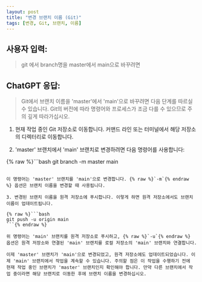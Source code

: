 ```yaml
---
layout: post
title: "변경 브랜치 이름 (Git)"
tags: [변경, Git, 브랜치, 이름]
---
```


## 사용자 입력:
> git 에서 branch명을 master에서 main으로 바꾸려면

## ChatGPT 응답:
> Git에서 브랜치 이름을 'master'에서 'main'으로 바꾸려면 다음 단계를 따르실 수 있습니다. Git의 버전에 따라 명령어와 프로세스가 조금 다를 수 있으므로 주의 깊게 따라가십시오.

1. 현재 작업 중인 Git 저장소로 이동합니다. 커맨드 라인 또는 터미널에서 해당 저장소의 디렉터리로 이동합니다.

2. 'master' 브랜치에서 'main' 브랜치로 변경하려면 다음 명령어를 사용합니다:

{% raw %}```bash
git branch -m master main
```{% endraw %}

이 명령어는 'master' 브랜치를 'main'으로 변경합니다. {% raw %}`-m`{% endraw %} 옵션은 브랜치 이름을 변경할 때 사용됩니다.

3. 변경된 브랜치 이름을 원격 저장소에 푸시합니다. 이렇게 하면 원격 저장소에서도 브랜치 이름이 업데이트됩니다.

{% raw %}```bash
git push -u origin main
```{% endraw %}

위 명령어는 'main' 브랜치를 원격 저장소로 푸시하고, {% raw %}`-u`{% endraw %} 옵션은 원격 저장소와 연결된 'main' 브랜치를 로컬 저장소의 'main' 브랜치와 연결합니다.

이제 'master' 브랜치가 'main'으로 변경되었고, 원격 저장소에도 업데이트되었습니다. 이제 'main' 브랜치에서 작업을 계속할 수 있습니다. 주의할 점은 이 작업을 수행하기 전에 현재 작업 중인 브랜치가 'master' 브랜치인지 확인해야 합니다. 만약 다른 브랜치에서 작업 중이라면 해당 브랜치로 이동한 후에 브랜치 이름을 변경하십시오.


